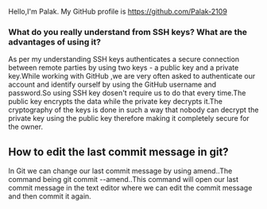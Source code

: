 Hello,I'm Palak. 
My GitHub profile is https://github.com/Palak-2109 

### What do you really understand from SSH keys? What are the advantages of using it? 
As per my understanding SSH keys authenticates a secure connection between remote parties by using two keys - a public key and a private key.While working with GitHub ,we are very often asked to authenticate our account and identify ourself by using the GitHub username and password.So using SSH key dosen't require us to do that every time.The public key encrypts the data while the private key decrypts it.The cryptography of the keys is done in such a way that nobody can decrypt the private key using the public key therefore making it completely secure for the owner.

## How to edit the last commit message in git?
In Git we can change our last commit message by using amend..The command being git commit --amend..This command will open our last commit message in the text editor where we can edit the commit message and then commit it again.